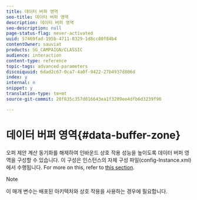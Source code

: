 ```yaml
---
title: 데이터 버퍼 영역
seo-title: 데이터 버퍼 영역
description: 데이터 버퍼 영역
seo-description: null
page-status-flag: never-activated
uuid: 57469fad-195b-4711-8329-1d8cc80f84b4
contentOwner: sauviat
products: SG_CAMPAIGN/CLASSIC
audience: interaction
content-type: reference
topic-tags: advanced-parameters
discoiquuid: 6dad2c67-0ca7-4a0f-9422-27b4937d806d
index: y
internal: n
snippet: y
translation-type: tm+mt
source-git-commit: 20f835c357d016643ea1f3209ee4dfb6d3239f90

---
```



# 데이터 버퍼 영역{#data-buffer-zone}

오퍼 제안 계산 동기화를 해제하여 인바운드 상호 작용 성능을 높이도록 데이터 버퍼 영역을 구성할 수 있습니다. 이 구성은 인스턴스의 자체 구성 파일(config-Instance.xml)에서 수행됩니다. For more on this, refer to [this section](../../installation/using/interaction---data-buffer.md).

>[!NOTE]
>
>이 매개 변수는 배포된 아키텍처와 상호 작용을 사용하는 경우에 필요합니다.

